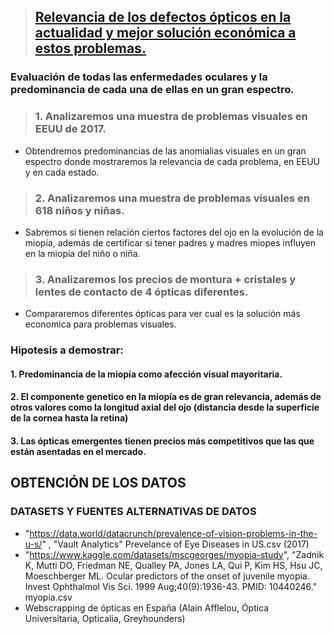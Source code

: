 >##  [Relevancia de los defectos ópticos en la actualidad y mejor solución económica a estos problemas.](https://github.com/Kuja182/Data-Science-PortFolio/blob/main/Relevancia_defectos_%C3%B3pticos/src/memoria.ipynb)
### Evaluación de todas las enfermedades oculares y la predominancia de cada una de ellas en un gran espectro.
> ### 1. Analizaremos una muestra de problemas visuales en EEUU de 2017.
- Obtendremos predominancias de las anomialias visuales en un gran espectro donde mostraremos la relevancia de cada problema, en EEUU y en cada estado.
> ### 2. Analizaremos una muestra de problemas visuales en 618 niños y niñas.
- Sabremos si tienen relación ciertos factores del ojo en la evolución de la miopía, además de certificar si tener padres y madres miopes influyen en la miopía del niño o niña.
> ### 3. Analizaremos los precios de montura + cristales y lentes de contacto de 4 ópticas diferentes.
- Compararemos diferentes ópticas para ver cual es la solución más economica para problemas visuales.

### Hipotesis a demostrar:
#### 1. Predominancia de la miopía como afección visual mayoritaria.
#### 2. El componente genetico en la miopía es de gran relevancia, además de otros valores como la longitud axial del ojo (distancia desde la superficie de la cornea hasta la retina)
#### 3. Las ópticas emergentes tienen precios más competitivos que las que están asentadas en el mercado.

## OBTENCIÓN DE LOS DATOS
### DATASETS Y FUENTES ALTERNATIVAS DE DATOS
* "https://data.world/datacrunch/prevalence-of-vision-problems-in-the-u-s/" , "Vault Analytics" Prevelance of Eye Diseases in US.csv (2017)
* "https://www.kaggle.com/datasets/mscgeorges/myopia-study", "Zadnik K, Mutti DO, Friedman NE, Qualley PA, Jones LA, Qui P, Kim HS, Hsu JC, Moeschberger ML. Ocular predictors of the onset of juvenile myopia. Invest Ophthalmol Vis Sci. 1999 Aug;40(9):1936-43. PMID: 10440246." myopia.csv
* Webscrapping de ópticas en España (Alain Afflelou, Óptica Universitaria, Opticalia, Greyhounders)
